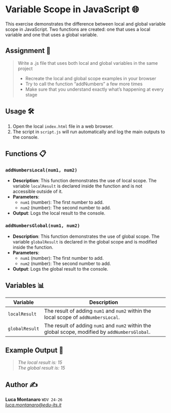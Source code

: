 # Variable Scope in JavaScript 🌐

This exercise demonstrates the difference between local and global variable scope in JavaScript. Two functions are created: one that uses a local variable and one that uses a global variable.

## Assignment 📝

> Write a .js file that uses both local and global variables in the same project
> - Recreate the local and global scope examples in your browser
> - Try to call the function “addNumbers” a few more times
> - Make sure that you understand exactly what’s happening at every stage


## Usage 🛠️

1. Open the local `index.html` file in a web browser.
2. The script in `script.js` will run automatically and log the main outputs to the console.

## Functions 📋

### `addNumbersLocal(num1, num2)`

- **Description**: This function demonstrates the use of local scope. The variable `localResult` is declared inside the function and is not accessible outside of it.
- **Parameters**:
  - `num1` (number): The first number to add.
  - `num2` (number): The second number to add.
- **Output**: Logs the local result to the console.

### `addNumbersGlobal(num1, num2)`

- **Description**: This function demonstrates the use of global scope. The variable `globalResult` is declared in the global scope and is modified inside the function.
- **Parameters**:
  - `num1` (number): The first number to add.
  - `num2` (number): The second number to add.
- **Output**: Logs the global result to the console.

## Variables 📊

| Variable       | Description                                      |
|----------------|--------------------------------------------------|
| `localResult`  | The result of adding `num1` and `num2` within the local scope of `addNumbersLocal`. |
| `globalResult` | The result of adding `num1` and `num2` within the global scope, modified by `addNumbersGlobal`. |

## Example Output 📜

>*The local result is: 15*  
>*The global result is: 15*

## Author ✍️

**Luca Montanaro** `WDV 24-26`  
*luca.montanaro@edu-its.it*